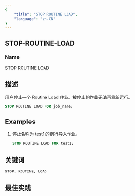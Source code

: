 ```yaml
---
{
    "title": "STOP ROUTINE LOAD",
    "language": "zh-CN"
}
---
```


<!--
Licensed to the Apache Software Foundation (ASF) under one
or more contributor license agreements.  See the NOTICE file
distributed with this work for additional information
regarding copyright ownership.  The ASF licenses this file
to you under the Apache License, Version 2.0 (the
"License"); you may not use this file except in compliance
with the License.  You may obtain a copy of the License at

  http://www.apache.org/licenses/LICENSE-2.0

Unless required by applicable law or agreed to in writing,
software distributed under the License is distributed on an
"AS IS" BASIS, WITHOUT WARRANTIES OR CONDITIONS OF ANY
KIND, either express or implied.  See the License for the
specific language governing permissions and limitations
under the License.
-->

## STOP-ROUTINE-LOAD

### Name

STOP ROUTINE LOAD

## 描述

用户停止一个 Routine Load 作业。被停止的作业无法再重新运行。

```sql
STOP ROUTINE LOAD FOR job_name;
```

## Examples

1. 停止名称为 test1 的例行导入作业。

   ```sql
   STOP ROUTINE LOAD FOR test1;
   ```

## 关键词

    STOP, ROUTINE, LOAD

## 最佳实践

